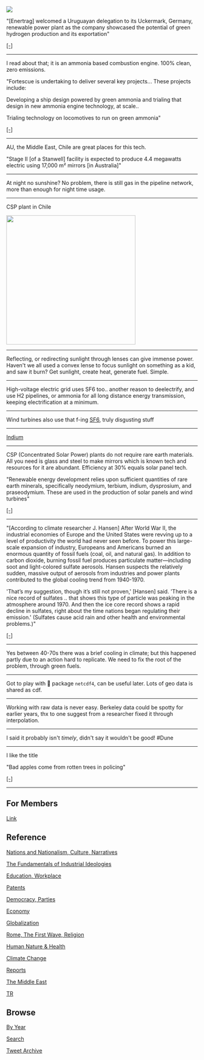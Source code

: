 <img src="https://drive.google.com/uc?export=view&id=1B2wf9R7AMH1d7Vw6e2mucLbIQ5NSjir7"/>

"[Enertrag] welcomed a Uruguayan delegation to its Uckermark, Germany,
renewable power plant as the company showcased the potential of green
hydrogen production and its exportation"

[[-]](https://www.h2-view.com/story/enertrag-welcomes-uruguayan-delegation-to-showcase-the-potential-of-green-hydrogen-production/)

---

I read about that; it is an ammonia based combustion engine. 100% clean,
zero emissions.

"Fortescue is undertaking to deliver several key projects... These
projects include:

Developing a ship design powered by green ammonia and trialing that
design in new ammonia engine technology, at scale..

Trialing technology on locomotives to run on green ammonia"

[[-]](https://www.greencarcongress.com/2021/04/20210410-fmg.html)

---

AU, the Middle East, Chile are great places for this tech.

"Stage II [of a Stanwell] facility is expected to produce 4.4
megawatts electric using 17,000 m² mirrors [in Australia]"

---

At night no sunshine? No problem, there is still gas in the pipeline
network, more than enough for night time usage.

---

CSP plant in Chile

<img width="340" src="https://pbs.twimg.com/media/FDh3C9DWQAsX4ux?format=jpg&name=small"/>

---

Reflecting, or redirecting sunlight through lenses can give immense
power. Haven't we all used a convex lense to focus sunlight on
something as a kid, and saw it burn? Get sunlight, create heat,
generate fuel. Simple.

---

High-voltage electric grid uses SF6 too.. another reason to
deelectrify, and use H2 pipelines, or ammonia for all long distance
energy transmission, keeping electrification at a minimum. 

---

Wind turbines also use that f-ing [SF6](2019/09/sf6.md), truly disgusting stuff

---

[Indium](2021/10/the-rare-metals-war.md#ref1)

---

CSP (Concentrated Solar Power) plants do not require rare earth materials.
All you need is glass and steel to make mirrors which is known tech and
resources for it are abundant. Efficiency at 30% equals solar panel tech.

"Renewable energy development relies upon sufficient quantities of rare
earth minerals, specifically neodymium, terbium, indium, dysprosium,
and praseodymium. These are used in the production of solar panels and
wind turbines"

[[-]](https://clearworld.us/renewable-energy-requires-rare-earth-minerals-china-holds-most-of-them/)

---

"[According to climate researcher J. Hansen] After World War II, the
industrial economies of Europe and the United States were revving up
to a level of productivity the world had never seen before. To power
this large-scale expansion of industry, Europeans and Americans burned
an enormous quantity of fossil fuels (coal, oil, and natural gas). In
addition to carbon dioxide, burning fossil fuel produces particulate
matter—including soot and light-colored sulfate aerosols. Hansen
suspects the relatively sudden, massive output of aerosols from
industries and power plants contributed to the global cooling trend
from 1940-1970.

'That’s my suggestion, though it’s still not proven,' [Hansen]
said. 'There is a nice record of sulfates ..  that shows this type of
particle was peaking in the atmosphere around 1970. And then the ice
core record shows a rapid decline in sulfates, right about the time
nations began regulating their emission.' (Sulfates cause acid rain
and other health and environmental problems.)"

[[-]](https://earthobservatory.nasa.gov/features/GISSTemperature/giss_temperature4.php)

---

Yes between 40-70s there was a brief cooling in climate; but this
happened partly due to an action hard to replicate. We need to fix the
root of the problem, through green fuels.

---

Got to play with 🐍 package `netcdf4`, can be useful later. Lots of
geo data is shared as cdf.

---

Working with raw data is never easy. Berkeley data could be spotty for
earlier years, thx to one suggest from a researcher fixed it through
interpolation.

---

I said it probably isn't *timely*, didn't say it wouldn't be good! \#Dune 

---

I like the title

"Bad apples come from rotten trees in policing"

[[-]](https://www.brookings.edu/blog/how-we-rise/2020/05/30/bad-apples-come-from-rotten-trees-in-policing/)

---

## For Members

[Link](https://thirdwave-members.herokuapp.com)

## Reference

[Nations and Nationalism, Culture, Narratives](/2013/02/nations-and-nationalism.md)

[The Fundamentals of Industrial Ideologies](/2011/04/fundamentals-of-industrial-ideologies.md)

[Education, Workplace](2017/09/education-workplace.md)

[Patents](/2018/09/patents.md)

[Democracy, Parties](/2016/11/democracy.md)

[Economy](/2018/05/economy.md)

[Globalization](/2018/09/globalization.md)

[Rome, The First Wave, Religion](/2017/12/rome.md)

[Human Nature & Health](/2020/07/human-nature.md)

[Climate Change](/2018/12/climate.md)

[Reports](/2019/05/reports.md)

[The Middle East](/2019/07/middleeast.md)

[TR](../tr)

## Browse

[By Year](years.md)

[Search](search.html)

[Tweet Archive](/tweets/README.md)


